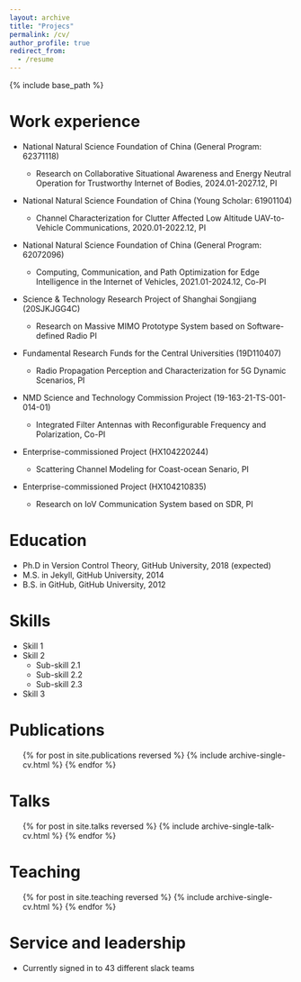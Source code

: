 ```yaml
---
layout: archive
title: "Projecs"
permalink: /cv/
author_profile: true
redirect_from:
  - /resume
---
```


{% include base_path %}

Work experience
======
* National Natural Science Foundation of China (General Program: 62371118)
  * Research on Collaborative Situational Awareness and Energy Neutral Operation for Trustworthy Internet of Bodies, 2024.01-2027.12, PI

* National Natural Science Foundation of China (Young Scholar: 61901104)
  * Channel Characterization for Clutter Affected Low Altitude UAV-to-Vehicle Communications, 2020.01-2022.12, PI

* National Natural Science Foundation of China (General Program: 62072096)
  * Computing, Communication, and Path Optimization for Edge Intelligence in the Internet of Vehicles, 2021.01-2024.12, Co-PI

* Science & Technology Research Project of Shanghai Songjiang (20SJKJGG4C)
  * Research on Massive MIMO Prototype System based on Software-defined Radio PI
  
* Fundamental Research Funds for the Central Universities (19D110407)
  * Radio Propagation Perception and Characterization for 5G Dynamic Scenarios, PI

* NMD Science and Technology Commission Project (19-163-21-TS-001-014-01)
  * Integrated Filter Antennas with Reconfigurable Frequency and Polarization, Co-PI

* Enterprise-commissioned Project (HX104220244)
  * Scattering Channel Modeling for Coast-ocean Senario, PI
    
* Enterprise-commissioned Project (HX104210835)
  * Research on IoV Communication System based on SDR, PI

Education
======
* Ph.D in Version Control Theory, GitHub University, 2018 (expected)
* M.S. in Jekyll, GitHub University, 2014
* B.S. in GitHub, GitHub University, 2012
  
Skills
======
* Skill 1
* Skill 2
  * Sub-skill 2.1
  * Sub-skill 2.2
  * Sub-skill 2.3
* Skill 3

Publications
======
  <ul>{% for post in site.publications reversed %}
    {% include archive-single-cv.html %}
  {% endfor %}</ul>
  
Talks
======
  <ul>{% for post in site.talks reversed %}
    {% include archive-single-talk-cv.html  %}
  {% endfor %}</ul>
  
Teaching
======
  <ul>{% for post in site.teaching reversed %}
    {% include archive-single-cv.html %}
  {% endfor %}</ul>
  
Service and leadership
======
* Currently signed in to 43 different slack teams

